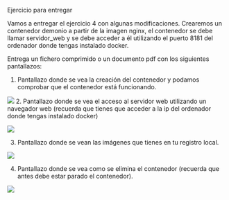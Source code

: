 Ejercicio para entregar

Vamos a entregar el ejercicio 4 con algunas modificaciones. Crearemos un contenedor demonio a partir de la imagen nginx, el contenedor se debe llamar servidor_web y se debe acceder a él utilizando el puerto 8181 del ordenador donde tengas instalado docker.

Entrega un fichero comprimido o un documento pdf con los siguientes pantallazos:

1. Pantallazo donde se vea la creación del contenedor y podamos comprobar que el contenedor está funcionando.

![](images/imagen1.png)
2. Pantallazo donde se vea el acceso al servidor web utilizando un navegador web (recuerda que tienes que acceder a la ip del ordenador donde tengas instalado docker)

![](images/imagen2.png)


3. Pantallazo donde se vean las imágenes que tienes en tu registro local.


![](images/imagen3.png)

4. Pantallazo donde se vea como se elimina el contenedor (recuerda que antes debe estar parado el contenedor).

![](images/imagen4.png)